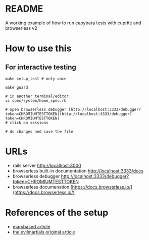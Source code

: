 # README

A working example of how to run capybara tests with cuprite and browserless v2

# How to use this

## For interactive testing

    make setup_test # only once

    make guard

    # in another terminal/editor
    vi spec/system/home_spec.rb

    # open browserless debugger [http://localhost:3333/debugger?token=CHROMIUMTESTTOKEN](http://localhost:3333/debugger?token=CHROMIUMTESTTOKEN)
    # click on sessions

    # do changes and save the file

# URLs

* rails server [http://localhost:3000](http://localhost:3000)
* browserless built-in documentation [http://localhost:3333/docs](http://localhost:3333/docs)
* browserless debugger [http://localhost:3333/debugger?token=CHROMIUMTESTTOKEN](http://localhost:3333/debugger?token=CHROMIUMTESTTOKEN)
* browserless documenation [https://docs.browserless.io/](https://docs.browserless.io/)

# References of the setup

* [marsbased article](https://marsbased.com/blog/2022/04/18/cuprite-driver-capybara-sample-implementation)
* [the evilmartials original article](https://evilmartians.com/chronicles/system-of-a-test-setting-up-end-to-end-rails-testing#hire-us)
